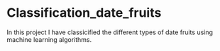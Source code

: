 # Classification_date_fruits
In this project I have classicified the different types of date fruits using machine learning algorithms.
